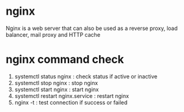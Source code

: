 # nginx
Nginx is a web server that can also be used as a reverse proxy, load balancer, mail proxy and HTTP cache

# nginx command check
1. systemctl status nginx : check status if active or inactive
2. systemctl stop nginx : stop nginx
3. systemctl start nginx : start nginx
4. systemctl restart nginx.service : restart nginx
5. nginx -t : test connection if success or failed
